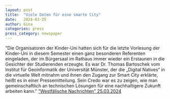 ```yaml
---
layout: post
title:  "Viele Daten für eine smarte City"
date:   2024-03-25
author: Gina
categories: press
press_category: newspaper
---
```

"Die Organisatoren der Kinder-Uni hatten sich für die letzte Vorlesung der Kinder-Uni in diesem Semester einen ganz besonderen Referenten eingeladen, der im Bürgersaal im Rathaus immer wieder ein Erstaunen in die Gesichter der Studierenden erzeugte. Es war Dr. Thomas Bartoschek vom Institut für Geoinformatik der Universität Münster, der die „Digital Natives“ in die virtuelle Welt mitnahm und ihnen den Zugang zur Smart City erklärte, heißt es in einer Pressemitteilung. Sein Credo war es zu zeigen, wie man gemeinschaftlich an technischen Lösungen für eine nachhaltigere Zukunft arbeiten kann."
<a href="https://www.wn.de/muensterland/kreis-coesfeld/senden/viele-daten-fuer-eine-smarte-city-2945153" target="_blank">"Westfälische Nachrichten" 25.03.2024</a>

